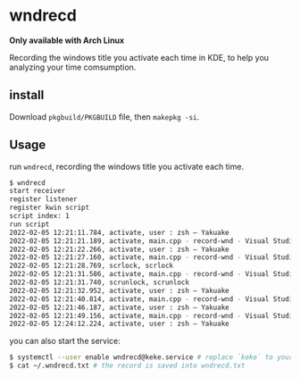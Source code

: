 # wndrecd

**Only available with Arch Linux**

Recording the windows title you activate each time in KDE, to help you analyzing your time comsumption.

## install

Download `pkgbuild/PKGBUILD` file, then `makepkg -si`.

## Usage

run `wndrecd`, recording the windows title you activate each time.

```bash
$ wndrecd
start receiver
register listener
register kwin script
script index: 1
run script
2022-02-05 12:21:11.784, activate, user : zsh — Yakuake
2022-02-05 12:21:21.189, activate, main.cpp - record-wnd - Visual Studio Code
2022-02-05 12:21:22.266, activate, user : zsh — Yakuake
2022-02-05 12:21:27.160, activate, main.cpp - record-wnd - Visual Studio Code
2022-02-05 12:21:28.769, scrlock, scrlock
2022-02-05 12:21:31.586, activate, main.cpp - record-wnd - Visual Studio Code
2022-02-05 12:21:31.740, scrunlock, scrunlock
2022-02-05 12:21:32.952, activate, user : zsh — Yakuake
2022-02-05 12:21:40.814, activate, main.cpp - record-wnd - Visual Studio Code
2022-02-05 12:21:46.187, activate, user : zsh — Yakuake
2022-02-05 12:21:49.156, activate, main.cpp - record-wnd - Visual Studio Code
2022-02-05 12:24:12.224, activate, user : zsh — Yakuake
```

you can also start the service:
```bash
$ systemctl --user enable wndrecd@keke.service # replace `keke` to your user name
$ cat ~/.wndrecd.txt # the record is saved into wndrecd.txt
```
